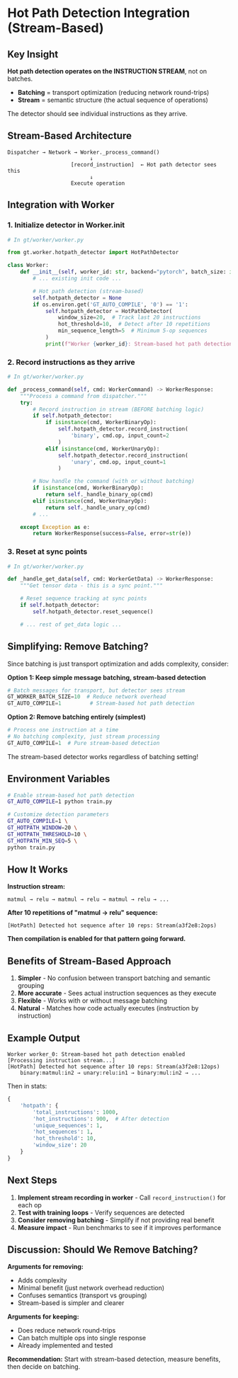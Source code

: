 # Hot Path Detection Integration (Stream-Based)

## Key Insight

**Hot path detection operates on the INSTRUCTION STREAM**, not on batches.

- **Batching** = transport optimization (reducing network round-trips)
- **Stream** = semantic structure (the actual sequence of operations)

The detector should see individual instructions as they arrive.

## Stream-Based Architecture

```
Dispatcher → Network → Worker._process_command()
                          ↓
                    [record_instruction]  ← Hot path detector sees this
                          ↓
                    Execute operation
```

## Integration with Worker

### 1. Initialize detector in Worker.__init__

```python
# In gt/worker/worker.py

from gt.worker.hotpath_detector import HotPathDetector

class Worker:
    def __init__(self, worker_id: str, backend="pytorch", batch_size: int = None):
        # ... existing init code ...

        # Hot path detection (stream-based)
        self.hotpath_detector = None
        if os.environ.get('GT_AUTO_COMPILE', '0') == '1':
            self.hotpath_detector = HotPathDetector(
                window_size=20,  # Track last 20 instructions
                hot_threshold=10,  # Detect after 10 repetitions
                min_sequence_length=5  # Minimum 5-op sequences
            )
            print(f"Worker {worker_id}: Stream-based hot path detection enabled")
```

### 2. Record instructions as they arrive

```python
# In gt/worker/worker.py

def _process_command(self, cmd: WorkerCommand) -> WorkerResponse:
    """Process a command from dispatcher."""
    try:
        # Record instruction in stream (BEFORE batching logic)
        if self.hotpath_detector:
            if isinstance(cmd, WorkerBinaryOp):
                self.hotpath_detector.record_instruction(
                    'binary', cmd.op, input_count=2
                )
            elif isinstance(cmd, WorkerUnaryOp):
                self.hotpath_detector.record_instruction(
                    'unary', cmd.op, input_count=1
                )

        # Now handle the command (with or without batching)
        if isinstance(cmd, WorkerBinaryOp):
            return self._handle_binary_op(cmd)
        elif isinstance(cmd, WorkerUnaryOp):
            return self._handle_unary_op(cmd)
        # ...

    except Exception as e:
        return WorkerResponse(success=False, error=str(e))
```

### 3. Reset at sync points

```python
# In gt/worker/worker.py

def _handle_get_data(self, cmd: WorkerGetData) -> WorkerResponse:
    """Get tensor data - this is a sync point."""

    # Reset sequence tracking at sync points
    if self.hotpath_detector:
        self.hotpath_detector.reset_sequence()

    # ... rest of get_data logic ...
```

## Simplifying: Remove Batching?

Since batching is just transport optimization and adds complexity, consider:

**Option 1: Keep simple message batching, stream-based detection**
```python
# Batch messages for transport, but detector sees stream
GT_WORKER_BATCH_SIZE=10  # Reduce network overhead
GT_AUTO_COMPILE=1         # Stream-based hot path detection
```

**Option 2: Remove batching entirely (simplest)**
```python
# Process one instruction at a time
# No batching complexity, just stream processing
GT_AUTO_COMPILE=1  # Pure stream-based detection
```

The stream-based detector works regardless of batching setting!

## Environment Variables

```bash
# Enable stream-based hot path detection
GT_AUTO_COMPILE=1 python train.py

# Customize detection parameters
GT_AUTO_COMPILE=1 \
GT_HOTPATH_WINDOW=20 \
GT_HOTPATH_THRESHOLD=10 \
GT_HOTPATH_MIN_SEQ=5 \
python train.py
```

## How It Works

**Instruction stream:**
```
matmul → relu → matmul → relu → matmul → relu → ...
```

**After 10 repetitions of "matmul → relu" sequence:**
```
[HotPath] Detected hot sequence after 10 reps: Stream(a3f2e8:2ops)
```

**Then compilation is enabled for that pattern going forward.**

## Benefits of Stream-Based Approach

1. **Simpler** - No confusion between transport batching and semantic grouping
2. **More accurate** - Sees actual instruction sequences as they execute
3. **Flexible** - Works with or without message batching
4. **Natural** - Matches how code actually executes (instruction by instruction)

## Example Output

```
Worker worker_0: Stream-based hot path detection enabled
[Processing instruction stream...]
[HotPath] Detected hot sequence after 10 reps: Stream(a3f2e8:12ops)
    binary:matmul:in2 → unary:relu:in1 → binary:mul:in2 → ...
```

Then in stats:
```python
{
    'hotpath': {
        'total_instructions': 1000,
        'hot_instructions': 900,  # After detection
        'unique_sequences': 1,
        'hot_sequences': 1,
        'hot_threshold': 10,
        'window_size': 20
    }
}
```

## Next Steps

1. **Implement stream recording in worker** - Call `record_instruction()` for each op
2. **Test with training loops** - Verify sequences are detected
3. **Consider removing batching** - Simplify if not providing real benefit
4. **Measure impact** - Run benchmarks to see if it improves performance

## Discussion: Should We Remove Batching?

**Arguments for removing:**
- Adds complexity
- Minimal benefit (just network overhead reduction)
- Confuses semantics (transport vs grouping)
- Stream-based is simpler and clearer

**Arguments for keeping:**
- Does reduce network round-trips
- Can batch multiple ops into single response
- Already implemented and tested

**Recommendation:** Start with stream-based detection, measure benefits, then decide on batching.
